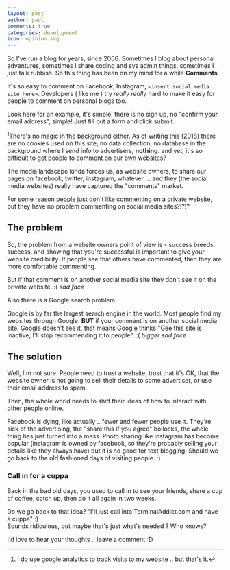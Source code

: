 ```yaml
---
layout: post
author: paul
comments: true
categories: development
icon: opinion.svg
---
```

So I've run a blog for years, since 2006. Sometimes I blog about personal adventures, sometimes I share coding and sys admin things, sometimes I just talk rubbish. So this thing has been on my mind for a while **Comments**

It's so easy to comment on Facebook, Instagram, `<insert social media site here>`.
Developers ( like me ) try _really_ _really_ hard to make it easy for people to comment on personal blogs too.

Look here for an example, it's simple, there is no sign up, no "confirm your email address", simple! Just fill out a form and click submit.

[^1]There's no magic in the background either. As of writing this (2018) there are no cookies used on this site, no data collection, no database in the background where I send info to advertisers, **nothing**. and yet, it's so difficult to get people to comment on our own websites?

The media landscape kinda forces us, as website owners, to share our pages on facebook, twitter, instagram, whatever ... and they (the social media websites) really have captured the "comments" market.

For some reason people just don't like commenting on a private website, but they have no problem commenting on social media sites?!?!?

## The problem
So, the problem from a website owners point of view is - success breeds success. and showing that you're successful is important to give your website credibility. If people see that others have commented, then they are more comfortable commenting.

But if that comment is on another social media site they don't see it on the private website. :( _sad face_

Also there is a Google search problem.

Google is by far the largest search engine in the world. Most people find my websites through Google. **BUT** if your comment is on another social media site, Google doesn't see it, that means Google thinks "Gee this site is inactive, I'll stop recommending it to people". :( _bigger sad face_

## The solution 
Well, I'm not sure. People need to trust a website, trust that it's OK, that the website owner is not going to sell their details to some advertiser, or use their email address to spam.

Then, the whole world needs to shift their ideas of how to interact with other people online.

Facebook is dying, like actually .. fewer and fewer people use it. They're sick of the advertising, the "share this if you agree" bollocks, the whole thing has just turned into a mess. Photo sharing like instagram has become popular (instagram is owned by facebook, so they're probably selling your details like they always have) but it is no good for text blogging; Should we go back to the old fashioned days of visiting people. :)

### Call in for a cuppa
Back in the bad old days, you used to call in to see your friends, share a cup of coffee, catch up, then do it all again in two weeks.

Do we go back to that idea? "I'll just call into TerminalAddict.com and have a cuppa" :)  
Sounds ridiculous, but maybe that's just what's needed ? Who knows?

I'd love to hear your thoughts .. leave a comment :D

[^1]: I do use google analytics to track visits to my website .. but that's it.
